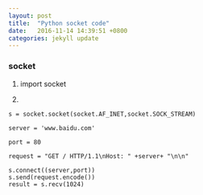 ```yaml
---
layout: post
title:  "Python socket code"
date:   2016-11-14 14:39:51 +0800
categories: jekyll update
---
```

### socket
1. import socket

2. 

```
s = socket.socket(socket.AF_INET,socket.SOCK_STREAM)

server = 'www.baidu.com'

port = 80

request = "GET / HTTP/1.1\nHost: " +server+ "\n\n"

s.connect((server,port))
s.send(request.encode())
result = s.recv(1024)
```